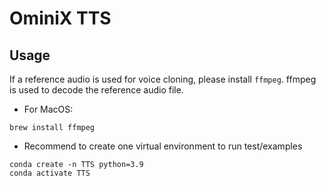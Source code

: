 # OminiX TTS

## Usage

If a reference audio is used for voice cloning, please install `ffmpeg`. ffmpeg is used to decode the reference audio file. 

- For MacOS:
```
brew install ffmpeg 
```

- Recommend to create one virtual environment to run test/examples
```
conda create -n TTS python=3.9
conda activate TTS
```
